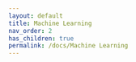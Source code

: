 ```yaml
---
layout: default
title: Machine Learning
nav_order: 2
has_children: true
permalink: /docs/Machine Learning
---
```

